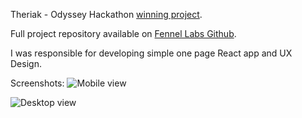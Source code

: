 Theriak - Odyssey Hackathon [winning project](https://solutions.odyssey.org/hackathon-2020-business-plan-for-peace-ministry-of-defence-conflict-prevention/).

Full project repository available on [Fennel Labs Github](https://github.com/fennelLabs/Theriak).

I was responsible for developing simple one page React app and UX Design.

Screenshots:
![Mobile view](https://i.imgur.com/9gAFhqx.png)

![Desktop view](https://i.imgur.com/uyeBXpU.png)
